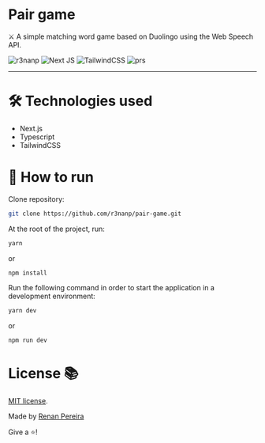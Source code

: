 # Pair game
⚔️ A simple matching word game based on Duolingo using the Web Speech API.

![r3nanp](https://img.shields.io/badge/r3nanp-pair--game-blue?style=for-the-badge&logo=react)
![Next JS](https://img.shields.io/badge/Next-black?style=for-the-badge&logo=next.js&logoColor=white)
![TailwindCSS](https://img.shields.io/badge/tailwindcss-%2338B2AC.svg?style=for-the-badge&logo=tailwind-css&logoColor=white)
![prs](https://img.shields.io/static/v1?label=PRs&message=welcome&style=for-the-badge&color=24B36B&labelColor=000000)

---

# 🛠 Technologies used

- Next.js
- Typescript
- TailwindCSS

# 🤔 How to run

Clone repository:
```bash
git clone https://github.com/r3nanp/pair-game.git
```

At the root of the project, run:
```bash
yarn
```
or

```sh
npm install
```

Run the following command in order to start the application in a development environment:
```bash
yarn dev
```
or

```bash
npm run dev
```

# License 📚

[MIT license](LICENSE).

Made by [Renan Pereira](https://github.com/r3nanp)

Give a ⭐️!

